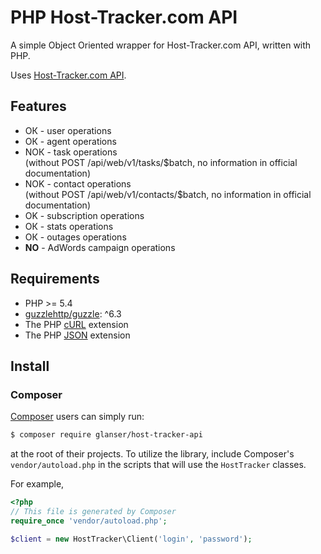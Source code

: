 # PHP Host-Tracker.com API

A simple Object Oriented wrapper for Host-Tracker.com API, written with PHP.

Uses [Host-Tracker.com API](https://www.host-tracker.com/api/web/v1/help).

## Features

* ОК - user operations
* ОК - agent operations
* NОК - task operations  
(without POST /api/web/v1/tasks/$batch, no information in official documentation)
* NOK - contact operations  
(without POST /api/web/v1/contacts/$batch, no information in official documentation)
* OK - subscription operations
* ОК - stats operations
* ОК - outages operations
* **NO** - AdWords campaign operations

## Requirements

* PHP >= 5.4
* [guzzlehttp/guzzle](https://github.com/guzzle/guzzle): ^6.3
* The PHP [cURL](http://php.net/manual/en/book.curl.php) extension
* The PHP [JSON](http://php.net/manual/en/book.json.php) extension

## Install

### Composer

[Composer](http://getcomposer.org/download/) users can simply run:

```bash
$ composer require glanser/host-tracker-api
```

at the root of their projects. To utilize the library, include
Composer's `vendor/autoload.php` in the scripts that will use the
`HostTracker` classes.

For example,

```php
<?php
// This file is generated by Composer
require_once 'vendor/autoload.php';

$client = new HostTracker\Client('login', 'password');
```


